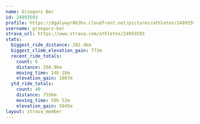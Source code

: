 ```yaml
---
name: Grzegorz Ber
id: 24993593
profile: https://dgalywyr863hv.cloudfront.net/pictures/athletes/24993593/7453165/12/large.jpg
username: grzegorz-ber
strava_url: https://www.strava.com/athletes/24993593
stats:
  biggest_ride_distance: 202.4km
  biggest_climb_elevation_gain: 771m
  recent_ride_totals:
    count: 6
    distance: 268.9km
    moving_time: 14h 18m
    elevation_gain: 1887m
  ytd_ride_totals:
    count: 40
    distance: 755km
    moving_time: 50h 52m
    elevation_gain: 5845m
layout: strava_member
--- 
```

